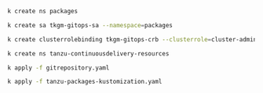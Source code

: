 ```bash
k create ns packages
```
```bash
k create sa tkgm-gitops-sa --namespace=packages
```
```bash
k create clusterrolebinding tkgm-gitops-crb --clusterrole=cluster-admin --serviceaccount=packages:tkgm-gitops-sa
```
```bash
k create ns tanzu-continuousdelivery-resources
```
```bash
k apply -f gitrepository.yaml
```
```bash
k apply -f tanzu-packages-kustomization.yaml
```
